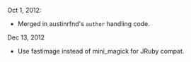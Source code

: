 Oct 1, 2012:

- Merged in austinrfnd's `author` handling code.

Dec 13, 2012

- Use fastimage instead of mini_magick for JRuby compat.
